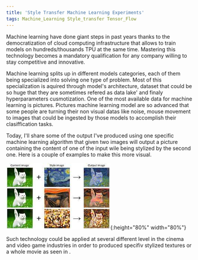 ```yaml
---
title: 'Style Transfer Machine Learning Experiments'
tags: Machine_Learning Style_transfer Tensor_Flow
---
```


Machine learning have done giant steps in past years thanks to the democratization of cloud computing infrastructure that allows to train models on hundreds/thousands TPU at the same time. Mastering this technology becomes a mandatory qualification for any company willing to stay competitive and innovative.
<!--more--> 


Machine learning splits up in different models categories, each of them being specialized into solving one type of problem. Most of this specialization is aquired through model's architecture, dataset that could be so huge that they are sometimes refered as data lake' and finaly hyperparameters cusmotization. One of the most available data for machine learning is pictures. Pictures machine learning model are so advanced that some people are turning their non visual datas like noise, mouse movement to images that could be ingested by those models to accomplish their clasiffication tasks. 

Today, I'll share some of the output I've produced using one specific machine learning algorithm that given two images will output a picture containing the content of one of the input wile being stylized by the second one. Here is a couple of examples to make this more visual.

![jekyll_blog_source_repo](https://raw.githubusercontent.com/logan169/logan169.github.io/master/assets/images/posts_images/machine_learning_style_transfer/style_transfer_example.jpeg){:height="80%" width="80%"}


Such technology could be applied at several different level in the cinema and video game industries in order to produced specifiv stylized textures or a whole movie as seen in .







